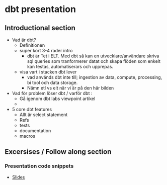  # dbt presentation

## Introductional section

- Vad är dbt?
  - Definitionen
  - super kort 3-4 rader intro
    - dbt är Tet i ELT. Med dbt så kan en utvecklare/användare skriva sql
      queries som tranformerer datat och skapa flöden som enkelt kan testas,
      automatiserars och upprepas. 
  - visa vart i stacken dbt lever
     - vad används dbt inte till; ingestion av data, compute, processing, bi
       tool och data storage. 
     - Nämn etl vs elt när vi är på den här bilden
- Vad för problem löser dbt / varför dbt : 
  - Gå igenom dbt labs viewpoint artikel
  - 
- 5 core dbt features
  - Allt är select statement
  - Refs
  - tests
  - documentation
  - macros

## Excersises / Follow along section



### Presentation code snippets
- [Slides](Slides)
